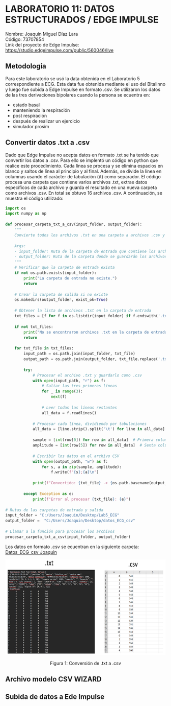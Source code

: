 # **LABORATORIO 11: DATOS ESTRUCTURADOS / EDGE IMPULSE**
Nombre: Joaquín Miguel Díaz Lara\
Código: 73707854\
Link del proyecto de Edge Impulse: https://studio.edgeimpulse.com/public/560046/live  

## **Metodología** 
Para este laboratorio se usó la data obtenida en el Laboratorio 5 correspondiente a ECG. Esta data fue obtenida mediante el uso del Bitalinno y luego fue subida a Edge Impulse en formato .csv. Se utilizaron los datos de las tres derivaciones bipolares cuando la persona se ecuentra en:
- estado basal
- manteniendo la respiración
- post respiración
- después de realizar un ejercicio
- simulador prosim

## **Convertir datos .txt a .csv** 
Dado que Edge Impulse no acepta datos en formato .txt se ha tenido que convertir los datos a .csv. Para ello se implentó un código en python que realice este procedimiento. Cada línea se procesa y se elimina espacios en blanco y saltos de línea al principio y al final. Además, se divide la línea en columnas usando el carácter de tabulación (\t) como separador. El código procesa una carpeta que contiene varios archivos .txt, extrae datos específicos de cada archivo y guarda el resultado en una nueva carpeta como archivos .csv. En total se obtuvo 16 archivos .csv. A continuación, se muestra el código utilizado: 

```python
import os
import numpy as np

def procesar_carpeta_txt_a_csv(input_folder, output_folder):
    """
    Convierte todos los archivos .txt en una carpeta a archivos .csv y los guarda en otra carpeta.
    
    Args:
    - input_folder: Ruta de la carpeta de entrada que contiene los archivos .txt.
    - output_folder: Ruta de la carpeta donde se guardarán los archivos .csv.
    """
    # Verificar que la carpeta de entrada exista
    if not os.path.exists(input_folder):
        print("La carpeta de entrada no existe.")
        return
    
    # Crear la carpeta de salida si no existe
    os.makedirs(output_folder, exist_ok=True)
    
    # Obtener la lista de archivos .txt en la carpeta de entrada
    txt_files = [f for f in os.listdir(input_folder) if f.endswith('.txt')]
    
    if not txt_files:
        print("No se encontraron archivos .txt en la carpeta de entrada.")
        return
    
    for txt_file in txt_files:
        input_path = os.path.join(input_folder, txt_file)
        output_path = os.path.join(output_folder, txt_file.replace('.txt', '.csv'))
        
        try:
            # Procesar el archivo .txt y guardarlo como .csv
            with open(input_path, "r") as f:
                # Saltar las tres primeras líneas
                for _ in range(3):
                    next(f)
                
                # Leer todas las líneas restantes
                all_data = f.readlines()
            
            # Procesar cada línea, dividiendo por tabulaciones
            all_data = [line.strip().split('\t') for line in all_data]
            
            sample = [int(row[0]) for row in all_data]  # Primera columna
            amplitude = [int(row[5]) for row in all_data]  # Sexta columna (índice 5)
            
            # Escribir los datos en el archivo CSV
            with open(output_path, "w") as f:
                for s, a in zip(sample, amplitude):
                    f.write(f"{s};{a}\n")
            
            print(f"Convertido: {txt_file} -> {os.path.basename(output_path)}")
        
        except Exception as e:
            print(f"Error al procesar {txt_file}: {e}")

# Rutas de las carpetas de entrada y salida
input_folder = "C:/Users/Joaquin/Desktop/Lab5_ECG"
output_folder =  "C:/Users/Joaquin/Desktop/datos_ECG_csv"

# Llamar a la función para procesar los archivos
procesar_carpeta_txt_a_csv(input_folder, output_folder)
```

Los datos en formato .csv se ecuentran en la siguiente carpeta: [Datos_ECG_csv_Joaquin](https://github.com/DianaCortezL/ISB-Grupo-5/tree/cf42105267383d59ea5dced92c8e2cb5bea2d2cb/ISB/Laboratorios/Lab11%20-%20Edge%20Impulse/Joaquin/Datos_ECG_csv_Joaquin)

<p align="justify">
<p align="center"><img src=https://github.com/DianaCortezL/ISB-Grupo-5/blob/cf42105267383d59ea5dced92c8e2cb5bea2d2cb/ISB/Laboratorios/Lab11%20-%20Edge%20Impulse/Joaquin/Imagenes/Img1.png width="600" height="300"></p>
<div align="center">Figura 1: Conversión de .txt a .csv</i></div>
</p>


## **Archivo modelo CSV WIZARD** 

## **Subida de datos a Ede Impulse** 
‌

